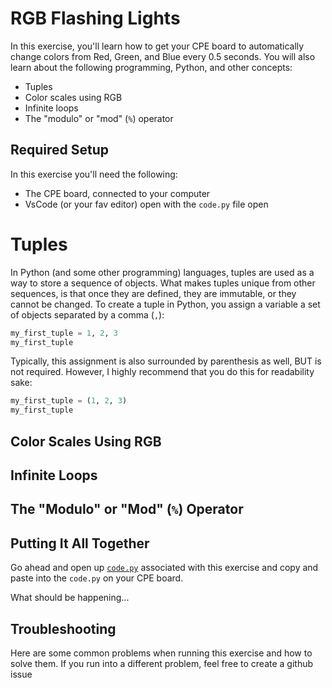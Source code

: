# RGB Flashing Lights

In this exercise, you'll learn how to get your CPE board to automatically change colors from Red, Green, and Blue every 0.5 seconds.  You will also learn about the following programming, Python, and other concepts:

* Tuples
* Color scales using RGB
* Infinite loops
* The "modulo" or "mod" (`%`) operator

## Required Setup

In this exercise you'll need the following:

* The CPE board, connected to your computer
* VsCode (or your fav editor) open with the `code.py` file open

# Tuples

In Python (and some other programming) languages, tuples are used as a way to store a sequence of objects.  What makes tuples unique from other sequences, is that once they are defined, they are immutable, or they cannot be changed.  To create a tuple in Python, you assign a variable a set of objects separated by a comma (`,`):

```python
my_first_tuple = 1, 2, 3
my_first_tuple
```

Typically, this assignment is also surrounded by parenthesis as well, BUT is not required.  However, I highly recommend that you do this for readability sake:

```python
my_first_tuple = (1, 2, 3)
my_first_tuple
```

## Color Scales Using RGB


## Infinite Loops

## The "Modulo" or "Mod" (`%`) Operator

## Putting It All Together

Go ahead and open up [`code.py`](code.py) associated with this exercise and copy and paste into the `code.py` on your CPE board.

What should be happening...

## Troubleshooting

Here are some common problems when running this exercise and how to solve them.  If you run into a different problem, feel free to create a github issue
